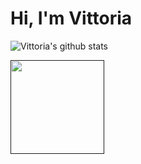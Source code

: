 # Hi, I'm Vittoria

![Vittoria's github stats](https://github-readme-stats.vercel.app/api?username=viborotto&show_icons=true&theme=tokyonight)


<a href=""><img align="left" width="150" height="150" src="https://github.com/viborotto/viborotto/blob/main/octocatvi/vi-octocat-rotating.gif?raw=true"></a>

